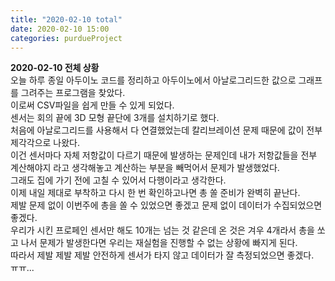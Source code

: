 ```yaml
---
title: "2020-02-10 total"
date: 2020-02-10 15:00
categories: purdueProject
---
```


**2020-02-10 전체 상황**  
오늘 하루 종일 아두이노 코드를 정리하고 아두이노에서 아날로그리드한 값으로 그래프를 그려주는 프로그램을 찾았다.  
이로써 CSV파일을 쉽게 만들 수 있게 되었다.  
센서는 회의 끝에 3D 모형 끝단에 3개를 설치하기로 했다.  
처음에 아날로그리드를 사용해서 다 연결했었는데 칼리브레이션 문제 때문에 값이 전부 제각각으로 나왔다.  
이건 센서마다 자체 저항값이 다르기 때문에 발생하는 문제인데 내가 저항값들을 전부 계산해야지 라고 생각해놓고 계산하는 부분을 빼먹어서 문제가 발생했었다.  
그래도 집에 가기 전에 고칠 수 있어서 다행이라고 생각한다.  
이제 내일 제대로 부착하고 다시 한 번 확인하고나면 총 쏠 준비가 완벽히 끝난다.  
제발 문제 없이 이번주에 총을 쏠 수 있었으면 좋겠고 문제 없이 데이터가 수집되었으면 좋겠다.  
우리가 시킨 프로페인 센서만 해도 10개는 넘는 것 같은데 온 것은 겨우 4개라서 총을 쏘고 나서 문제가 발생한다면 우리는 재실험을 진행할 수 없는 상황에 빠지게 된다.  
따라서 제발 제발 제발 안전하게 센서가 타지 않고 데이터가 잘 측정되었으면 좋겠다.  
ㅠㅠ...
